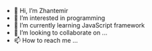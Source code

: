 - 👋 Hi, I’m Zhantemir
- 👀 I’m interested in programming
- 🌱 I’m currently learning JavaScript framework
- 💞️ I’m looking to collaborate on ...
- 📫 How to reach me ...

<!---
CrackerJack15/CrackerJack15 is a ✨ special ✨ repository because its `README.md` (this file) appears on your GitHub profile.
You can click the Preview link to take a look at your changes.
--->

